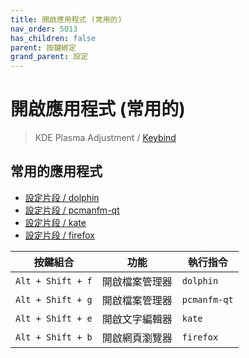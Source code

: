 ```yaml
---
title: 開啟應用程式 (常用的)
nav_order: 5013
has_children: false
parent: 按鍵綁定
grand_parent: 設定
---
```



# 開啟應用程式 (常用的)

> KDE Plasma Adjustment / [Keybind](https://github.com/samwhelp/note-about-kde/tree/gh-pages/_demo/prototype/de/kde-plasma/part/keybind/kde-plasma-keybind-main)


## 常用的應用程式

* [設定片段 / dolphin](https://github.com/samwhelp/note-about-kde/blob/gh-pages/_demo/prototype/de/kde-plasma/part/keybind/kde-plasma-keybind-main/config/kde-plasma-keybind/skel/.config/kglobalshortcutsrc#L199-L201)
* [設定片段 / pcmanfm-qt](https://github.com/samwhelp/note-about-kde/blob/gh-pages/_demo/prototype/de/kde-plasma/part/keybind/kde-plasma-keybind-main/config/kde-plasma-keybind/skel/.config/kglobalshortcutsrc#L253-L255)
* [設定片段 / kate](https://github.com/samwhelp/note-about-kde/blob/gh-pages/_demo/prototype/de/kde-plasma/part/keybind/kde-plasma-keybind-main/config/kde-plasma-keybind/skel/.config/kglobalshortcutsrc#L203-L205)
* [設定片段 / firefox](https://github.com/samwhelp/note-about-kde/blob/gh-pages/_demo/prototype/de/kde-plasma/part/keybind/kde-plasma-keybind-main/config/kde-plasma-keybind/skel/.config/kglobalshortcutsrc#L9-L13)


| 按鍵組合          | 功能           | 執行指令     |
| ----------------- | -------------- | ------------ |
| `Alt + Shift + f` | 開啟檔案管理器 | `dolphin` |
| `Alt + Shift + g` | 開啟檔案管理器 | `pcmanfm-qt` |
| `Alt + Shift + e` | 開啟文字編輯器 | `kate`   |
| `Alt + Shift + b` | 開啟網頁瀏覽器 | `firefox`    |
